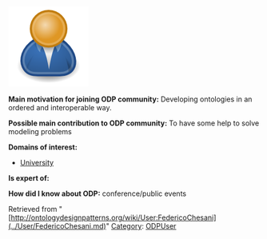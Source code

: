 [![Image:ODPUser.png](../images/a/a6/ODPUser.png)](../Image/ODPUser.png.md "Image:ODPUser.png")




  





__Main motivation for joining ODP community:__ Developing ontologies in an ordered and interoperable way.


__Possible main contribution to ODP community:__ To have some help to solve modeling problems


__Domains of interest:__



* [University](../Community/University.md "Community:University")


__Is expert of:__


  

__How did I know about ODP:__ conference/public events






Retrieved from "[http://ontologydesignpatterns.org/wiki/User:FedericoChesani](../User/FedericoChesani.md)"
 [Category](http://ontologydesignpatterns.org/wiki/Special:Categories "Special:Categories"): [ODPUser](../Category/ODPUser.md "Category:ODPUser")